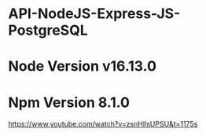 # API-NodeJS-Express-JS-PostgreSQL

# Node Version v16.13.0

# Npm Version 8.1.0

https://www.youtube.com/watch?v=zsnHIlsUPSU&t=1175s
